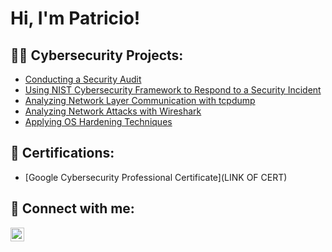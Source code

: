 <h1>Hi, I'm Patricio! </h1>

<h2>👨‍💻 Cybersecurity Projects:</h2>

- [Conducting a Security Audit](https://github.com/PatricioKlajner/Security_Audit)
- [Using NIST Cybersecurity Framework to Respond to a Security Incident](https://github.com/PatricioKlajner/NIST_CSF_Incident_Response)
- [Analyzing Network Layer Communication with tcpdump](https://github.com/PatricioKlajner/Analyzing_Network_Later_Communication)
- [Analyzing Network Attacks with Wireshark](https://github.com/PatricioKlajner/Analyzing_Networkk_Attacks)
- [Applying OS Hardening Techniques](https://github.com/PatricioKlajner/Applying_OS_Hardening_Techniques)
  
<h2>📄 Certifications:</h2>

- [Google Cybersecurity Professional Certificate](LINK OF CERT)



<h2> 🤳 Connect with me:</h2>

[<img align="left" alt="PatricioKlajner | LinkedIn" width="22px" src="https://cdn.jsdelivr.net/npm/simple-icons@v3/icons/linkedin.svg" />][linkedin]



[linkedin]: https://linkedin.com/in/patricioklajner
